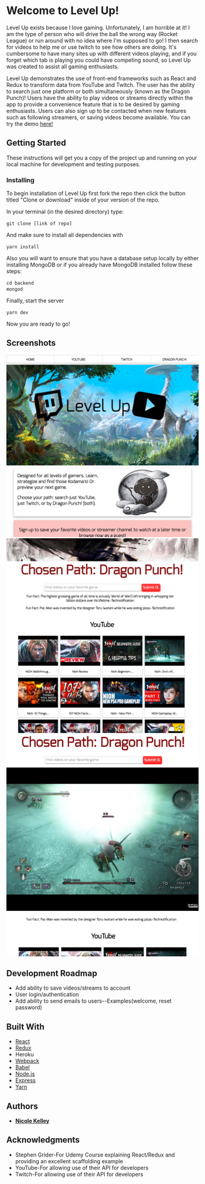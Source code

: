 # Welcome to Level Up!

Level Up exists because I love gaming. Unfortunately, I am horrible at it! I am the type of person who will drive the ball the wrong way (Rocket League) or run around with no idea where I'm supposed to go! I then search for videos to help me or use twitch to see how others are doing. It's cumbersome to have many sites up with different videos playing, and if you forget which tab is playing you could have competing sound, so Level Up was created to assist all gaming enthusiasts.

Level Up demonstrates the use of front-end frameworks such as React and Redux to transform data from YouTube and Twitch. The user has the ability to search just one platform or both simultaneously (known as the Dragon Punch)! Users have the ability to play videos or streams directly within the app to provide a convenience feature that is to be desired by gaming enthusiasts. Users can also sign up to be contacted when new features such as following streamers, or saving videos become available. You can try the demo [here!](https://polar-reaches-71076.herokuapp.com/#/)   

## Getting Started

These instructions will get you a copy of the project up and running on your local machine for development and testing purposes.

### Installing

To begin installation of Level Up first fork the repo then click the button titled "Clone or download" inside of your version of the repo.

In your terminal (in the desired directory) type:
```
git clone [link of repo]
```
And make sure to install all dependencies with
```
yarn install 
```
Also you will want to ensure that you have a database setup locally by either installing MongoDB or if you already have MongoDB installed follow these steps: 
```
cd backend 
mongod
``` 
Finally, start the server 
```
yarn dev
```
Now you are ready to go! 

## Screenshots
![screenshot](screenshots/LU-home.jpeg)
![screenshot](screenshots/search.jpeg)
![screenshot](screenshots/video-demo.jpeg)

## Development Roadmap
* Add ability to save videos/streams to account
* User login/authentication 
* Add ability to send emails to users--Examples(welcome, reset password)

## Built With
* [React](https://facebook.github.io/react/) 
* [Redux](http://redux.js.org/) 
* Heroku 
* [Webpack](http://webpack.github.io/docs/tutorials/getting-started/)
* [Babel](https://babeljs.io/) 
* [Node.js](https://nodejs.org/en/docs/)
* [Express](https://expressjs.com/en/starter/installing.html)
* [Yarn](https://yarnpkg.com/en/docs)

## Authors

* **[Nicole Kelley](https:www.nicolevkelley.com)**

## Acknowledgments

* Stephen Grider-For Udemy Course explaining React/Redux and providing an excellent scaffolding example
* YouTube-For allowing use of their API for developers
* Twitch-For allowing use of their API for developers
